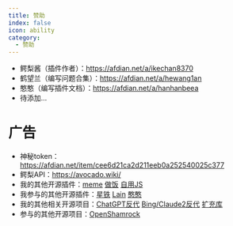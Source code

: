 ```yaml
---
title: 赞助
index: false
icon: ability
category:
  - 赞助
---
```


- 鳄梨酱（插件作者）：https://afdian.net/a/ikechan8370
- 鹤望兰（编写问题合集）：https://afdian.net/a/hewang1an
- 憨憨（编写插件文档）：https://afdian.net/a/hanhanbeea
- 待添加...

# 广告
- 神秘token：https://afdian.net/item/cee6d21ca2d211eeb0a252540025c377
- 鳄梨API：https://avocado.wiki/
- 我的其他开源插件：[meme](https://github.com/ikechan8370/yunzai-meme) [做饭](https://github.com/ikechan8370/howtocook) [自用JS](https://github.com/ikechan8370/StrelitziaJS)
- 我参与的其他开源插件：[星铁](https://github.com/hewang1an/StarRail-plugin) [Lain](https://github.com/Zyy955/Lain-plugin) [憨憨](https://github.com/hanhan258/hanhan-plugin)
- 我的其他相关开源项目：[ChatGPT反代](https://github.com/ikechan8370/node-chatgpt-proxy) [Bing/Claude2反代](https://github.com/ikechan8370/sydney-ws-proxy) [扩充库](https://github.com/ikechan8370/chatgpt-plugin-extras) 
- 参与的其他开源项目：[OpenShamrock](https://github.com/whitechi73/OpenShamrock)